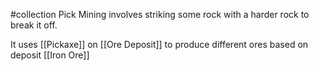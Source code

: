 #collection 
Pick Mining involves striking some rock with a harder rock to break it off. 

It uses [[Pickaxe]]
on [[Ore Deposit]]
to produce different ores based on deposit
	[[Iron Ore]]